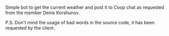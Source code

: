 Simple bot to get the current weather and post it to Coop chat as requested from the member Denis Korshunov.

P.S. Don't mind the usage of bad words in the source code, it has been requested by the client.
